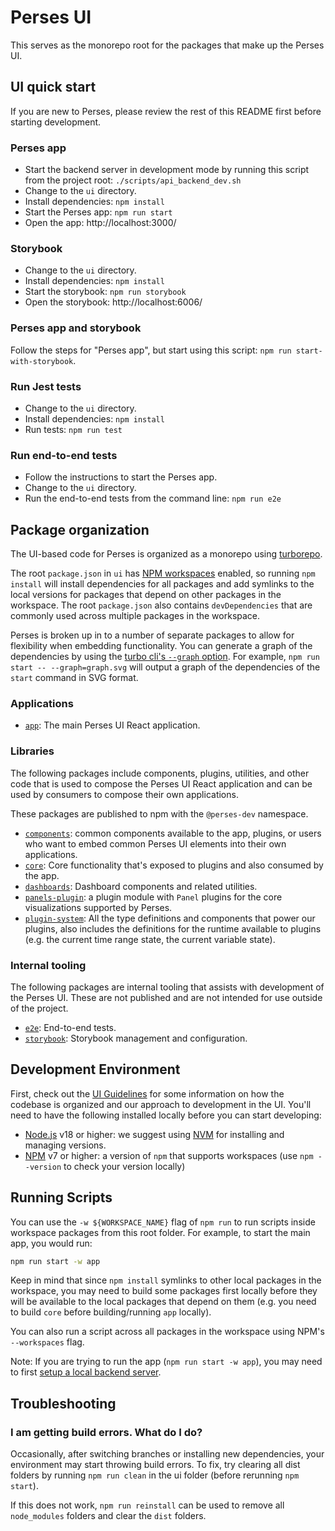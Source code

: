 # Perses UI

This serves as the monorepo root for the packages that make up the Perses UI.

## UI quick start

If you are new to Perses, please review the rest of this README first before starting development.

### Perses app

- Start the backend server in development mode by running this script from the project root: `./scripts/api_backend_dev.sh`
- Change to the `ui` directory.
- Install dependencies: `npm install`
- Start the Perses app: `npm run start`
- Open the app: http://localhost:3000/

### Storybook

- Change to the `ui` directory.
- Install dependencies: `npm install`
- Start the storybook: `npm run storybook`
- Open the storybook: http://localhost:6006/

### Perses app and storybook

Follow the steps for "Perses app", but start using this script: `npm run start-with-storybook`.

### Run Jest tests

- Change to the `ui` directory.
- Install dependencies: `npm install`
- Run tests: `npm run test`

### Run end-to-end tests

- Follow the instructions to start the Perses app.
- Change to the `ui` directory.
- Run the end-to-end tests from the command line: `npm run e2e`

## Package organization

The UI-based code for Perses is organized as a monorepo using [turborepo](https://turbo.build/repo).

The root `package.json` in `ui` has
[NPM workspaces](https://docs.npmjs.com/cli/v7/using-npm/workspaces) enabled, so running `npm install` will install
dependencies for all packages and add symlinks to the local versions for packages that depend on other packages in the
workspace. The root `package.json` also contains `devDependencies` that are commonly used across multiple packages in
the workspace.

Perses is broken up in to a number of separate packages to allow for flexibility when embedding functionality. You can generate a graph of the dependencies by using the [turbo cli's `--graph` option](https://turbo.build/repo/docs/reference/command-line-reference#--graph). For example, `npm run start -- --graph=graph.svg` will output a graph of the dependencies of the `start` command in SVG format.

### Applications

- [`app`](./app): The main Perses UI React application.

### Libraries

The following packages include components, plugins, utilities, and other code that is used to compose the Perses UI React application and can be used by consumers to compose their own applications.

These packages are published to npm with the `@perses-dev` namespace.

- [`components`](./components): common components available to the app, plugins, or users who want to embed common Perses UI elements into their own applications.
- [`core`](./core): Core functionality that's exposed to plugins and also
  consumed by the app.
- [`dashboards`](./dashboards): Dashboard components and related utilities.
- [`panels-plugin`](./panels-plugin): a plugin module with `Panel` plugins for
  the core visualizations supported by Perses.
- [`plugin-system`](./plugin-system): All the type definitions and components that power our plugins, also includes the
  definitions for the runtime available to plugins (e.g. the current time range state, the current variable
  state).

### Internal tooling

The following packages are internal tooling that assists with development of the Perses UI. These are not published and are not intended for use outside of the project.

- [`e2e`](./e2e): End-to-end tests.
- [`storybook`](./storybook): Storybook management and configuration.

## Development Environment

First, check out the [UI Guidelines](./ui-guidelines.md) for some information on how the codebase is organized and our
approach to development in the UI. You'll need to have the following installed locally before you can start developing:

- [Node.js](https://nodejs.org/) v18 or higher: we suggest using [NVM](https://github.com/nvm-sh/nvm) for installing
  and managing versions.
- [NPM](https://npmjs.com/) v7 or higher: a version of `npm` that supports workspaces (use
  `npm --version` to check your version locally)

## Running Scripts

You can use the `-w ${WORKSPACE_NAME}` flag of `npm run` to run scripts inside
workspace packages from this root folder. For example, to start the main app,
you would run:

```sh
npm run start -w app
```

Keep in mind that since `npm install` symlinks to other local packages in the workspace, you may need to build some
packages first locally before they will be available to the local packages that depend on them (e.g. you need to build
`core` before building/running `app` locally).

You can also run a script across all packages in the workspace using NPM's
`--workspaces` flag.

Note: If you are trying to run the app (`npm run start -w app`), you may need to
first [setup a local backend server](https://github.com/perses/perses/blob/main/CONTRIBUTING.md).

## Troubleshooting

### I am getting build errors. What do I do?

Occasionally, after switching branches or installing new dependencies, your environment may start throwing build errors.
To fix, try clearing all dist folders by running `npm run clean` in the ui folder (before rerunning `npm start`).

If this does not work, `npm run reinstall` can be used to remove all `node_modules` folders and clear the `dist`
folders.
